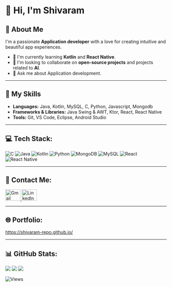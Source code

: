 # 👋 Hi, I'm Shivaram

## 💫 About Me

I'm a passionate **Application developer** with a love for creating intuitive and beautiful app experiences.

* 🌱 I'm currently learning **Kotlin** and **React Native**.
* 👯 I'm looking to collaborate on **open-source projects** and projects related to **AI**.
* 💬 Ask me about Application development.

---
## 🚀 My Skills

* **Languages:** Java, Kotlin, MySQL, C, Python, Javascript, Mongodb
* **Frameworks & Libraries:** Java Swing & AWT, Ktor, React, React Native
* **Tools:** Git, VS Code, Eclipse, Android Studio

---
## 💻 Tech Stack:
![C](https://img.shields.io/badge/c-%2300599C.svg?style=flat-square&logo=c&logoColor=white) 
![Java](https://img.shields.io/badge/java-%23ED8B00.svg?style=flat-square&logo=openjdk&logoColor=white) 
![Kotlin](https://img.shields.io/badge/kotlin-%237F52FF.svg?style=flat-square&logo=kotlin&logoColor=white) 
![Python](https://img.shields.io/badge/python-3670A0?style=flat-square&logo=python&logoColor=ffdd54) 
![MongoDB](https://img.shields.io/badge/MongoDB-%234ea94b.svg?style=flat-square&logo=mongodb&logoColor=white)
![MySQL](https://img.shields.io/badge/mysql-4479A1.svg?style=flat-square&logo=mysql&logoColor=white) 
![React](https://img.shields.io/badge/react-%2320232a.svg?style=flat-square&logo=react&logoColor=%2361DAFB)
![React Native](https://img.shields.io/badge/react_native-%2320232a.svg?style=flat-square&logo=react&logoColor=%2361DAFB)

---
## 📧 Contact Me:
<a href="mailto:shivaramshiva370@gmail.com" target="_blank">
  <img src="https://skillicons.dev/icons?i=gmail" width="47" height="35" alt="Gmail logo" />
</a>
<a href="https://www.linkedin.com/in/shivaram-t-s-b32b90288/" target="_blank">
  <img src="https://skillicons.dev/icons?i=linkedin" width="47" height="35" alt="LinkedIn logo" />
</a>

---
## 🌐 Portfolio:
https://shivaram-repo.github.io/

---
## 📊 GitHub Stats:
![](https://github-readme-stats.vercel.app/api?username=shivaram-repo&theme=rose_pine&hide_border=false&include_all_commits=true&count_private=false)
![](https://nirzak-streak-stats.vercel.app/?user=shivaram-repo&theme=rose_pine&hide_border=false)
![](https://github-readme-stats.vercel.app/api/top-langs/?username=shivaram-repo&theme=rose_pine&hide_border=false&include_all_commits=true&count_private=true&layout=compact)

![Views](https://api.visitorbadge.io/api/visitors?path=https%3A%2F%2Fgithub.com%2Fshivaram-repo&countColor=%23263759)
